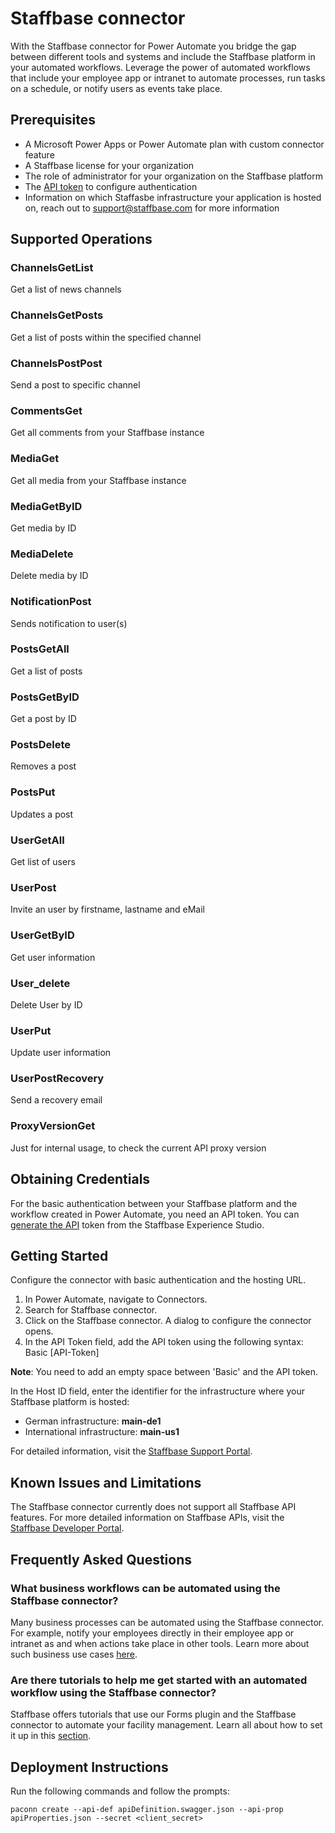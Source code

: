 # Staffbase connector
With the Staffbase connector for Power Automate you bridge the gap between different tools and systems and include the Staffbase platform in your automated workflows. Leverage the power of automated workflows that include your employee app or intranet to automate processes, run tasks on a schedule, or notify users as events take place.

## Prerequisites
* A Microsoft Power Apps or Power Automate plan with custom connector feature
* A Staffbase license for your organization 
* The role of administrator for your organization on the Staffbase platform
* The [API token](https://support.staffbase.com/hc/en-us/articles/360015755691) to configure authentication
* Information on which Staffasbe infrastructure your application is hosted on, reach out to support@staffbase.com for more information

## Supported Operations

### ChannelsGetList
Get a list of news channels

### ChannelsGetPosts
Get a list of posts within the specified channel

### ChannelsPostPost
Send a post to specific channel

### CommentsGet
Get all comments from your Staffbase instance

### MediaGet
Get all media from your Staffbase instance

### MediaGetByID
Get media by ID

### MediaDelete
Delete media by ID

### NotificationPost
Sends notification to user(s)

### PostsGetAll
Get a list of posts

### PostsGetByID
Get a post by ID

### PostsDelete
Removes a post

### PostsPut
Updates a post

### UserGetAll
Get list of users

### UserPost
Invite an user by firstname, lastname and eMail

### UserGetByID
Get user information

### User_delete
Delete User by ID

### UserPut
Update user information

### UserPostRecovery
Send a recovery email

### ProxyVersionGet
Just for internal usage, to check the current API proxy version

## Obtaining Credentials
For the basic authentication between your Staffbase platform and the workflow created in Power Automate, you need an API token. You can [generate the API](https://support.staffbase.com/hc/en-us/articles/360015755691-Generating-an-API-Token) token from the Staffbase Experience Studio.

## Getting Started
Configure the connector with basic authentication and the hosting URL. 
 
1. In Power Automate, navigate to Connectors.
2. Search for Staffbase connector.
3. Click on the Staffbase connector.
A dialog to configure the connector opens.
5. In the API Token field, add the API token using the following syntax: Basic [API-Token]

__Note__: You need to add an empty space between 'Basic' and the API token.

In the Host ID field, enter the identifier for the infrastructure where your Staffbase platform is hosted:
 * German infrastructure: **main-de1**
 * International infrastructure: **main-us1**
 
For detailed information, visit the [Staffbase Support Portal](https://support.staffbase.com/hc/en-us/articles/360017381759-Automating-Workflows-With-the-Staffbase-Connector-for-Power-Automate).

## Known Issues and Limitations
The Staffbase connector currently does not support all Staffbase API features. 
For more detailed information on Staffbase APIs, visit the [Staffbase Developer Portal](http://rs.staffbase.com/#developer-portal).


## Frequently Asked Questions

### What business workflows can be automated using the Staffbase connector?
Many business processes can be automated using the Staffbase connector. For example, notify your employees directly in their employee app or intranet as and when actions take place in other tools. Learn more about such business use cases [here](https://support.staffbase.com/hc/en-us/articles/360017639140-Automate-Business-Workflows-With-Staffbase-and-Power-Automate).

### Are there tutorials to help me get started with an automated workflow using the Staffbase connector?
Staffbase offers tutorials that use our Forms plugin and the Staffbase connector to automate your facility management. Learn all about how to set it up in this [section](https://support.staffbase.com/hc/en-us/sections/360004870179-Integration-Using-Forms-Plugin).


## Deployment Instructions
Run the following commands and follow the prompts:
```paconn
paconn create --api-def apiDefinition.swagger.json --api-prop apiProperties.json --secret <client_secret>
```